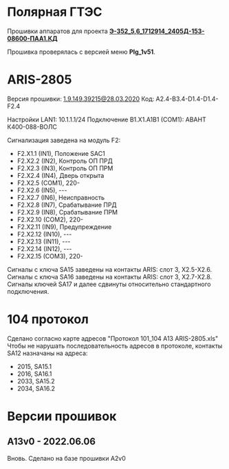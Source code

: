 ﻿Полярная ГТЭС
=============

Прошивки аппаратов для проекта **[Э-352_5,6_1712914_2405Д-153-08600-ПАА1.КД](Э-352_5,6_1712914_2405Д-153-08600-ПАА1.КД.pdf)**

Прошивка проверялась с версией меню **PIg_1v51**.

# ARIS-2805

Версия прошивки: 1.9.149.39215@28.03.2020
Код: A2.4-B3.4-D1.4-D1.4-F2.4

Настройки LAN1: 10.1.1.1/24
Подключение B1.X1.A1B1 (COM1): АВАНТ К400-088-ВОЛС

Cигнализация заведена на модуль F2:
- F2.X1.1 (IN1), Положение SAC1
- F2.X2.2 (IN2), Контроль ОП ПРД
- F2.X2.3 (IN3), Контроль ОП ПРМ
- F2.X2.4 (IN4), Дверь открыта
- F2.X2.5 (COM1), 220-
- F2.X2.6 (IN5), ---
- F2.X2.7 (IN6), Неисправность
- F2.X2.8 (IN7), Срабатывание ПРД
- F2.X2.9 (IN8), Срабатывание ПРМ
- F2.X2.10 (COM2), 220-
- F2.X2.11 (IN9), Предупреждение
- F2.X2.12 (IN10), ---
- F2.X2.13 (IN11), ---
- F2.X2.14 (IN12), ---
- F2.X2.15 (COM3), 220-

Сигналы с ключа SA15 заведены на контакты ARIS: слот 3, X2.5-X2.6.
Сигналы с ключа SA16 заведены на контакты ARIS: слот 3, X2.7-X2.8.
Сигналы ключей SA17 и далее сдвинуты относительно стандартного подключения.

# 104 протокол

Сделано согласно карте адресов "Протокол 101_104 A13 ARIS-2805.xls"
Чтобы не нарушать последовательность адресов в протоколе, контакты SA12 назначаны на адреса:
- 2015, SA15.1
- 2016, SA16.1
- 2033, SA15.2
- 2034, SA16.2

# Версии прошивок

## A13v0 - 2022.06.06

Вновь.
Сделано на базе прошивки A2v0

